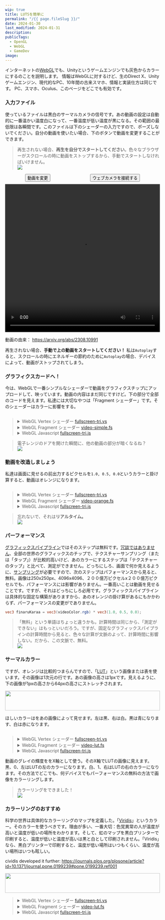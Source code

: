 ```yaml
---
wip: true
title: LUTSを簡単に
permalink: "/{{ page.fileSlug }}/"
date: 2024-01-30
last_modified: 2024-01-31
description:
publicTags:
  - OpenGL
  - WebGL
  - GameDev
image:
---
```

インターネットの[WebGL](https://ja.wikipedia.org/wiki/WebGL)でも、Unityというゲームエンジンでも灰色からカラーにするのことを説明します。
情報はWebGLに対するけど、生のDirect X、Unityゲームエンジン、現代的なPC、10年間の古来スマホ、情報と実装仕方は同じです。
PC、スマホ、Oculus、このページをどこでも有効です。

### 入力ファイル
使っているファイルは黒白のサーマルカメラの信号です。あの動画の設定は自動的に一番温かい温度白になって、一番温度が低い温度が黒になる。その範囲の最低限は各瞬間です。このファイルは下のシェーダーの入力ですので、ポーズしないでください。自分の動画を使いたい場合、下のボタンで動画を変更することができます。

<blockquote class="reaction"><div class="reaction_text">再生されない場合、<b>再生を自分でスタートしてください</b>。色々なブラウザーがスクロールの時に動画をストップするから、手動でスタートしなければいけません。</div><img class="kiwi" src="/assets/kiwis/teach.svg"></blockquote>

<input type="file" id="fileInput" accept="video/*" style="display: none;" onchange="changeVideo(this)">

<div style="width: 100%; display: flex; justify-content: space-around; padding-bottom: 8px"><button onclick="document.getElementById('fileInput').click();">動画を変更</button><button onclick="startWebcam();">ウェブカメラを接続する</button></div>

<div style="width: 100%; display: flex; justify-content: center"><video width="680" height="480" style="width: unset; max-width: 100%" controls loop id="videoPlayer"><source src="bwvid.mp4" type="video/mp4"></video></div>

動画の由来： https://arxiv.org/abs/2308.10991

再生されない場合、**手動で上の動画をスタートしてください！** 私は`Autoplay`すると、スクロールの時にエネルギーの節約のために`Autoplay`の場合、デバイスによって、動画がストップされてしまう。

<script>
	const videoPlayer = document.getElementById('videoPlayer');
	videoPlayer.setAttribute("playsinline", true);
	videoPlayer.setAttribute("muted", true);
	videoPlayer.setAttribute("loop", true);

    function changeVideo(input) {
        var file = input.files[0];
        var url = URL.createObjectURL(file);
        var videoPlayer = document.getElementById('videoPlayer');
        videoPlayer.src = url;
        videoPlayer.play();
    }

	function startWebcam() {
        var videoPlayer = document.getElementById('videoPlayer');
		videoPlayer.setAttribute("autoplay", true);
        if (navigator.mediaDevices.getUserMedia) {
            navigator.mediaDevices.getUserMedia({ audio: false, video: true })
                .then(function(stream) {
                    videoPlayer.srcObject = stream;
                    videoPlayer.play();
					videoPlayer.onloadedmetadata = function(e) {
            			videoPlayer.play()
        			}
                })
                .catch(function(error) {
                    alert(error);
                });
        } else {
            alert('Your browser does not support accessing the webcam.');
        }
    }
</script>

### グラフィクスカードへ！
今は、WebGLで一番シンプルなシェーダーで動画をグラフィクスチップにアップロードして、映っています。動画の内容はまだ同じですけど。下の部分で全部のコードを見えます。私達には大切なやつは「Fragment シェーダー」です。そのシェーダーはカラーに影響をする。

<script src="fullscreen-tri.js"></script>
<script  id="vertex_2" type="x-shader/x-vertex">{% rawFile "posts/WebGL-LUTS-made-simple/fullscreen-tri.vs" %}</script>
<script  id="fragment_2" type="x-shader/x-fragment">{% rawFile "posts/WebGL-LUTS-made-simple/video-simple.fs" %}</script>

<div style="width: 100%; display: flex; justify-content: center"><canvas width="680" height="480" style="width: unset; max-width: 100%" id="canvas_2"></canvas></div>

<script>setupTri("canvas_2", "vertex_2", "fragment_2", null);</script>
<blockquote>
<details><summary>WebGL Vertex シェーダー <a href="fullscreen-tri.vs">fullscreen-tri.vs</a></summary>

```glsl
{% rawFile "posts/WebGL-LUTS-made-simple/fullscreen-tri.vs" %}
```

</details>
<details>	
<summary>WebGL Fragment シェーダー <a href="video-simple.fs">video-simple.fs</a></summary>

```glsl
{% rawFile "posts/WebGL-LUTS-made-simple/video-simple.fs" %}
```

</details>
<details>	
<summary>WebGL Javascript <a href="fullscreen-tri.js">fullscreen-tri.js</a></summary>

```javascript
{% rawFile "posts/WebGL-LUTS-made-simple/fullscreen-tri.js" %}
```

</details>
</blockquote>

<blockquote class="reaction"><div class="reaction_text">電子レンジのドアを開けた瞬間に、他の動画の部分が暗くなるね？</div><img class="kiwi" src="/assets/kiwis/detective.svg"></blockquote>

### 動画を改造しましょう
私達は画面に見せるの前出力するピクセルを`1.0, 0.5, 0.0`というカラーと掛け算すると、動画はオレンジになります。

<script src="fullscreen-tri.js"></script>
<script  id="vertex_3" type="x-shader/x-vertex">{% rawFile "posts/WebGL-LUTS-made-simple/fullscreen-tri.vs" %}</script>
<script  id="fragment_3" type="x-shader/x-fragment">{% rawFile "posts/WebGL-LUTS-made-simple/video-orange.fs" %}</script>

<div style="width: 100%; display: flex; justify-content: center"><canvas width="680" height="480" style="width: unset; max-width: 100%" id="canvas_3"></canvas></div>

<script>setupTri("canvas_3", "vertex_3", "fragment_3", null);</script>
<blockquote>
<details><summary>WebGL Vertex シェーダー <a href="fullscreen-tri.vs">fullscreen-tri.vs</a></summary>

```glsl
{% rawFile "posts/WebGL-LUTS-made-simple/fullscreen-tri.vs" %}
```

</details>
<details>	
<summary>WebGL Fragment シェーダー <a href="video-orange.fs">video-orange.fs</a></summary>

```glsl
{% rawFile "posts/WebGL-LUTS-made-simple/video-orange.fs" %}
```

</details>
<details>	
<summary>WebGL Javascript <a href="fullscreen-tri.js">fullscreen-tri.js</a></summary>

```javascript
{% rawFile "posts/WebGL-LUTS-made-simple/fullscreen-tri.js" %}
```

</details>
</blockquote>

<blockquote class="reaction"><div class="reaction_text">忘れないで、それは<b>リアルタイム。</b></div><img class="kiwi" src="/assets/kiwis/happy.svg"></blockquote>

### パーフォーマンス
[グラフィックスパイプライン](https://ja.wikipedia.org/wiki/%E3%82%B0%E3%83%A9%E3%83%95%E3%82%A3%E3%83%83%E3%82%AF%E3%82%B9%E3%83%91%E3%82%A4%E3%83%97%E3%83%A9%E3%82%A4%E3%83%B3)ではそのステップは無料です。[冗談ではありません](https://www.youtube.com/watch?v=NFMmSOWPj_k&t=60s)、全部の世界のグラフィックスのチップで、テクスチャーサンプリング（または「タップ」）が比較的高いけど、あのカラーにするステップは「テクスチャーのタップ」と比べて、測定ができません。どっちにしろ、画面で何か見えるように、[サンプリング](https://docs.unity3d.com/ja/2018.4/Manual/SL-SamplerStates.html)が必要ですので、次のステップはパフォーマンスから見ると、無料。画像は250x250px、4096x4096、２００億万ピクセルx２００億万ピクセルでも、パフォーマンスには影響がありません。一番高いことは動画を見せることです。ですが、それはどっちにしろ必用です。グラフィックスパイプラインは具体的な固定な構築がありますから、あのオレンジの掛け算があるにもかかわらず、パーフォーマンスの変更がでありません。

```glsl
vec3 finaruKaraa = vec3(videoColor.rgb) * vec3(1.0, 0.5, 0.0);
```

<blockquote class="reaction"><div class="reaction_text">「無料」という単語はちょっと違うかも。計算時間は同じから、「測定ができない」はもっといいだろう。ですが、固定なグラフィックスパイプラインの計算時間から見ると、色々な計算が文脈のよって、計算時間に影響しない。だから、この文脈で、無料。</div><img class="kiwi" src="/assets/kiwis/think.svg"></blockquote>


<!-- #### Valve Software's genius in optimizing
<audio controls><source src="Tristan-Reidford.mp3" type="audio/mpeg"></audio>
> **Tristan Reidford:** Usually each model in the game has its own unique texture maps painted specifically for that model, which give the object its surface colors and detail. To have a convincing variety of cars using this method would have required as many textures as varieties of car, plus multiple duplicates of the textures in different colors, which would have been far out of our allotted texture memory budget. So we had to find a more efficient way to bring about that same result. For example, the texture on this car is shared with 3 different car models distributed throughout the environment. In addition to this one color texture, there is also a 'mask' texture that allows each instance of the car's painted surfaces to be tinted a different color, without having to author a separate texture. So for the cost of two textures you can get four different car models in an unlimited variety of colors.

<figure>
	<img src="Left4Dead.jpg" alt="Screenshot: Left4Dead and its use tinting cars the same material to get achieve new looks." />
  <figcaption>Screenshot: Left4Dead and its use tinting cars the same material to get achieve new looks.</figcaption>
</figure>

Note, that it's not just cars. Essentially everything in the [Source Engine](https://en.wikipedia.org/wiki/Source_(game_engine)) can be tinted. -->

### サーマルカラー
ですが、オレンジは比較的つまらんですので、「[LUT](https://ja.wikipedia.org/wiki/%E3%83%AB%E3%83%83%E3%82%AF%E3%82%A2%E3%83%83%E3%83%97%E3%83%86%E3%83%BC%E3%83%96%E3%83%AB)」という画像または表を使います。その画像は1次元の行です。あの画像の高さは1pxです。見えるように、下の画像が1pxの高さから64pxの高さにストレッチされます。

<img src="infernoLut.png" id="lut" style="width: 100%; height: 64px;">

ほしいカラーはをあの画像によって見せます。左は黒、右は白。黒は青になります、白は赤になります。

<script src="fullscreen-tri.js"></script>
<script  id="vertex_4" type="x-shader/x-vertex">{% rawFile "posts/WebGL-LUTS-made-simple/fullscreen-tri.vs" %}</script>
<script  id="fragment_4" type="x-shader/x-fragment">{% rawFile "posts/WebGL-LUTS-made-simple/video-lut.fs" %}</script>

<div style="width: 100%; display: flex; justify-content: center"><canvas width="680" height="480" style="width: unset; max-width: 100%" id="canvas_4"></canvas></div>

<script>setupTri("canvas_4", "vertex_4", "fragment_4", "lut");</script>
<blockquote>
<details><summary>WebGL Vertex シェーダー <a href="fullscreen-tri.vs">fullscreen-tri.vs</a></summary>

```glsl
{% rawFile "posts/WebGL-LUTS-made-simple/fullscreen-tri.vs" %}
```

</details>
<details>	
<summary>WebGL Fragment シェーダー <a href="video-lut.fs">video-lut.fs</a></summary>

```glsl
{% rawFile "posts/WebGL-LUTS-made-simple/video-lut.fs" %}
```

</details>
<details>	
<summary>WebGL Javascript <a href="fullscreen-tri.js">fullscreen-tri.js</a></summary>

```javascript
{% rawFile "posts/WebGL-LUTS-made-simple/fullscreen-tri.js" %}
```

</details>
</blockquote>

動画のグレイの輝度ををX軸として使う。そのX軸でLUTの画像に見えます。黒、0、左はLUTの左のカラーになります。白、1、右はLUTの右のカラーになります。その方法でどこでも、何デバイスでもパーフォーマンスの無料の方法で画像をカラーリングします。

<blockquote class="reaction"><div class="reaction_text">カラーリングをできました！</div><img class="kiwi" src="/assets/kiwis/party.svg"></blockquote>

### カラーリングのおすすめ
科学の世界は具体的なカラーリングのマップを定義した。「[Viridis](https://cran.r-project.org/web/packages/viridis/vignettes/intro-to-viridis.html)」というカラー。そのカラーを使うべきです。理由が多い、一番大切：色覚異常の人が温度が高いと温度が低いの場所をわかります。そして、虹のマップを黒白プリンターで印刷すると、温度が低いと温度が高いは黒と白として印刷されません。「Viridis」なら、黒白プリンターで印刷すると、温度が低い場所はいつもくらい、温度が高い場所はいつも眩しい。

cividis developed it further: https://journals.plos.org/plosone/article?id=10.1371/journal.pone.0199239#pone.0199239.ref001

<img src="viridis.png" id="viridis" style="width: 100%; height: 64px;">

<script src="fullscreen-tri.js"></script>
<script  id="vertex_5" type="x-shader/x-vertex">{% rawFile "posts/WebGL-LUTS-made-simple/fullscreen-tri.vs" %}</script>
<script  id="fragment_5" type="x-shader/x-fragment">{% rawFile "posts/WebGL-LUTS-made-simple/video-lut.fs" %}</script>

<div style="width: 100%; display: flex; justify-content: center"><canvas width="680" height="480" style="width: unset; max-width: 100%" id="canvas_5"></canvas></div>

<script>setupTri("canvas_5", "vertex_5", "fragment_5", "viridis");</script>
<blockquote>
<details><summary>WebGL Vertex シェーダー <a href="fullscreen-tri.vs">fullscreen-tri.vs</a></summary>

```glsl
{% rawFile "posts/WebGL-LUTS-made-simple/fullscreen-tri.vs" %}
```

</details>
<details>	
<summary>WebGL Fragment シェーダー <a href="video-lut.fs">video-lut.fs</a></summary>

```glsl
{% rawFile "posts/WebGL-LUTS-made-simple/video-lut.fs" %}
```

</details>
<details>	
<summary>WebGL Javascript <a href="fullscreen-tri.js">fullscreen-tri.js</a></summary>

```javascript
{% rawFile "posts/WebGL-LUTS-made-simple/fullscreen-tri.js" %}
```

</details>
</blockquote>